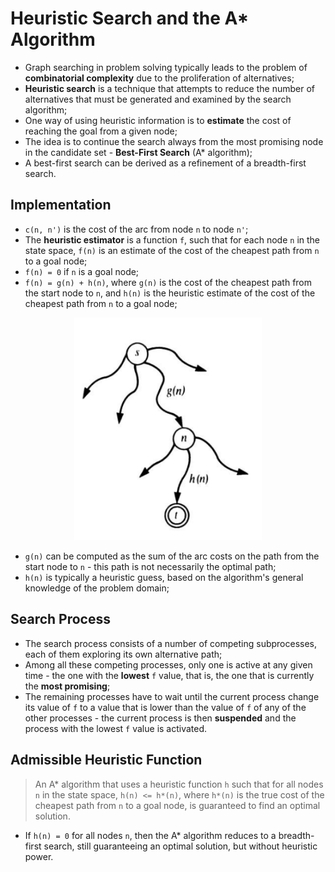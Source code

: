 # Heuristic Search and the A* Algorithm

* Graph searching in problem solving typically leads to the problem of **combinatorial complexity** due to the proliferation of alternatives;
* **Heuristic search** is a technique that attempts to reduce the number of alternatives that must be generated and examined by the search algorithm;
* One way of using heuristic information is to **estimate** the cost of reaching the goal from a given node;
* The idea is to continue the search always from the most promising node in the candidate set - **Best-First Search** (A* algorithm);
* A best-first search can be derived as a refinement of a breadth-first search.

## Implementation

* `c(n, n')` is the cost of the arc from node `n` to node `n'`;
* The **heuristic estimator** is a function `f`, such that for each node `n` in the state space, `f(n)` is an estimate of the cost of the cheapest path from `n` to a goal node;
* `f(n) = 0` if `n` is a goal node;
* `f(n) = g(n) + h(n)`, where `g(n)` is the cost of the cheapest path from the start node to `n`, and `h(n)` is the heuristic estimate of the cost of the cheapest path from `n` to a goal node;

<p align="center">
  <img src="docs/heuristic-estimate.png" width="300" alt="Heuristic Estimate"/>
</p>

* `g(n)` can be computed as the sum of the arc costs on the path from the start node to `n` - this path is not necessarily the optimal path;
* `h(n)` is typically a heuristic guess, based on the algorithm's general knowledge of the problem domain;

## Search Process

* The search process consists of a number of competing subprocesses, each of them exploring its own alternative path;
* Among all these competing processes, only one is active at any given time - the one with the **lowest** `f` value, that is, the one that is currently the **most promising**;
* The remaining processes have to wait until the current process change its value of `f` to a value that is lower than the value of `f` of any of the other processes - the current process is then **suspended** and the process with the lowest `f` value is activated.

## Admissible Heuristic Function

> An A* algorithm that uses a heuristic function `h` such that for all nodes `n` in the state space, `h(n) <= h*(n)`, where `h*(n)` is the true cost of the cheapest path from `n` to a goal node, is guaranteed to find an optimal solution.

* If `h(n) = 0` for all nodes `n`, then the A* algorithm reduces to a breadth-first search, still guaranteeing an optimal solution, but without heuristic power.
